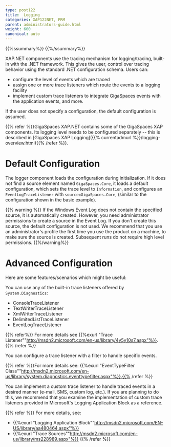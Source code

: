 ```yaml
---
type: post122
title:  Logging
categories: XAP122NET, PRM
parent: administrators-guide.html
weight: 600
canonical: auto
---
```


{{%ssummary%}} {{%/ssummary%}}



XAP.NET components use the tracing mechanism for logging/tracing, built-in with the .NET framework. This gives the user, control over tracing behavior using the standard .NET configuration schema. Users can:

- configure the level of events which are traced
- assign one or more trace listeners which route the events to a logging facility
- implement custom trace listeners to integrate GigaSpaces events with the application events, and more.

If the user does not specify a configuration, the default configuration is assumed.

{{% refer %}}GigaSpaces XAP.NET contains some of the GigaSpaces XAP components. Its logging level needs to be configured separately -- this is described in [GigaSpaces XAP Logging]({{% currentadmurl %}}/logging-overview.html){{% /refer %}}.

 

# Default Configuration

The logger component loads the configuration during initialization. If it does not find a source element named `GigaSpaces.Core`, it loads a default configuration, which sets the trace level to `Information`, and configures an `EventLogTraceListener` with `source=GigaSpaces.Core`, (similar to the configuration shown in the basic example).

{{% warning %}}
If the Windows Event Log does not contain the specified source, it is automatically created. However, you need administrator permissions to create a source in the Event Log. If you don't create this source, the default configuration is not used. We recommend that you use an administrator's profile the first time you use the product on a machine, to make sure the source is created. Subsequent runs do not require high level permissions.
{{%/warning%}}

# Advanced Configuration

Here are some features/scenarios which might be useful:

You can use any of the built-in trace listeners offered by `System.Diagnostics`:<br>
- ConsoleTraceListener<br>
- TextWriterTraceListener<br>
- XmlWriterTraceListener<br>
- DelimitedListTraceListener<br>
- EventLogTraceListener<br>

{{% refer%}}
For more details see {{%exurl "Trace Listener""http://msdn2.microsoft.com/en-us/library/4y5y10s7.aspx"%}}.
{{% /refer %}}

You can configure a trace listener with a filter to handle specific events.

{{% refer %}}For more details see: {{%exurl "EventTypeFilter Class""http://msdn2.microsoft.com/en-us/library/system.diagnostics.eventtypefilter.aspx"%}}.{{% /refer %}}

You can implement a custom trace listener to handle traced events in a desired manner (e-mail, SMS, custom log, etc.). If you are planning to do this, we recommend that you examine the implementation of custom trace listeners provided in Microsoft's Logging Application Block as a reference.

{{% refer %}}
For more details, see:<br>
- {{%exurl "Logging Application Block""http://msdn2.microsoft.com/EN-US/library/aa480464.aspx"%}}<br>
- {{%exurl "Trace Sources""http://msdn2.microsoft.com/en-us/library/ms228989.aspx"%}}
{{% /refer %}}


